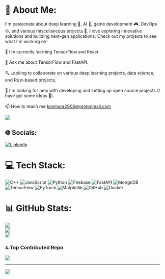 # 💫 About Me:
I'm passionate about deep learning 🧠, AI 🤖, game development 🎮, DevOps ⚙️, and various miscellaneous projects 🌟. I love exploring innovative solutions and building next-gen applications. Check out my projects to see what I'm working on!<br><br>🌱 I’m currently learning TensorFlow and React.<br><br>💬 Ask me about TensorFlow and FastAPI.<br><br>🔍 Looking to collaborate on various deep learning projects, data science, and Rust-based projects.<br><br>🚀 I'm looking for help with developing and setting up open source projects (I have got some ideas 🙂).<br><br>📫 How to reach me konmura2906@protonmail.com


![](https://www.reddit.com/media?url=https%3A%2F%2Fi.redd.it%2Fn8agw6z2smyb1.gif)

## 🌐 Socials:
[![LinkedIn](https://img.shields.io/badge/LinkedIn-%230077B5.svg?logo=linkedin&logoColor=white)](https://linkedin.com/in/https://www.linkedin.com/in/shaan-farooqui-2740622) 

# 💻 Tech Stack:
![C++](https://img.shields.io/badge/c++-%2300599C.svg?style=for-the-badge&logo=c%2B%2B&logoColor=white) ![JavaScript](https://img.shields.io/badge/javascript-%23323330.svg?style=for-the-badge&logo=javascript&logoColor=%23F7DF1E) ![Python](https://img.shields.io/badge/python-3670A0?style=for-the-badge&logo=python&logoColor=ffdd54) ![Firebase](https://img.shields.io/badge/firebase-%23039BE5.svg?style=for-the-badge&logo=firebase) ![FastAPI](https://img.shields.io/badge/FastAPI-005571?style=for-the-badge&logo=fastapi) ![MongoDB](https://img.shields.io/badge/MongoDB-%234ea94b.svg?style=for-the-badge&logo=mongodb&logoColor=white) ![TensorFlow](https://img.shields.io/badge/TensorFlow-%23FF6F00.svg?style=for-the-badge&logo=TensorFlow&logoColor=white) ![PyTorch](https://img.shields.io/badge/PyTorch-%23EE4C2C.svg?style=for-the-badge&logo=PyTorch&logoColor=white) ![Matplotlib](https://img.shields.io/badge/Matplotlib-%23ffffff.svg?style=for-the-badge&logo=Matplotlib&logoColor=black) ![GitHub](https://img.shields.io/badge/github-%23121011.svg?style=for-the-badge&logo=github&logoColor=white) ![Docker](https://img.shields.io/badge/docker-%230db7ed.svg?style=for-the-badge&logo=docker&logoColor=white)
# 📊 GitHub Stats:
![](https://github-readme-stats.vercel.app/api?username=MuraKon2906&theme=dark&hide_border=false&include_all_commits=false&count_private=false)<br/>
![](https://github-readme-streak-stats.herokuapp.com/?user=MuraKon2906&theme=dark&hide_border=false)<br/>
![](https://github-readme-stats.vercel.app/api/top-langs/?username=MuraKon2906&theme=dark&hide_border=false&include_all_commits=false&count_private=false&layout=compact)

### 🔝 Top Contributed Repo
![](https://github-contributor-stats.vercel.app/api?username=MuraKon2906&limit=5&theme=dark&combine_all_yearly_contributions=true)

---
[![](https://visitcount.itsvg.in/api?id=MuraKon2906&icon=0&color=0)](https://visitcount.itsvg.in)

<!-- Proudly created with GPRM ( https://gprm.itsvg.in ) -->
